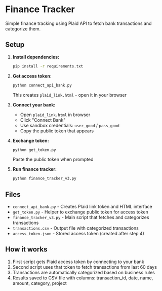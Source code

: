 # Finance Tracker

Simple finance tracking using Plaid API to fetch bank transactions and categorize them.

## Setup

1. **Install dependencies:**
   ```bash
   pip install -r requirements.txt
   ```

2. **Get access token:**
   ```bash
   python connect_api_bank.py
   ```
   This creates `plaid_link.html` - open it in your browser

3. **Connect your bank:**
   - Open `plaid_link.html` in browser
   - Click "Connect Bank" 
   - Use sandbox credentials: `user_good` / `pass_good`
   - Copy the public token that appears

4. **Exchange token:**
   ```bash
   python get_token.py
   ```
   Paste the public token when prompted

5. **Run finance tracker:**
   ```bash
   python finance_tracker_v3.py
   ```

## Files

- `connect_api_bank.py` - Creates Plaid link token and HTML interface
- `get_token.py` - Helper to exchange public token for access token  
- `finance_tracker_v3.py` - Main script that fetches and categorizes transactions
- `transactions.csv` - Output file with categorized transactions
- `access_token.json` - Stored access token (created after step 4)

## How it works

1. First script gets Plaid access token by connecting to your bank
2. Second script uses that token to fetch transactions from last 60 days
3. Transactions are automatically categorized based on business rules
4. Results saved to CSV file with columns: transaction_id, date, name, amount, category, project
